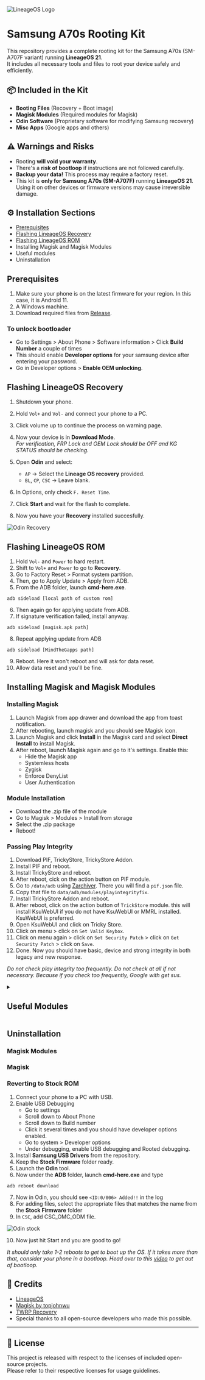 ![LineageOS Logo](./lineage.png)

# Samsung A70s Rooting Kit

This repository provides a complete rooting kit for the Samsung A70s (SM-A707F variant) running **LineageOS 21**.  
It includes all necessary tools and files to root your device safely and efficiently.

## 📦 Included in the Kit

- **Booting Files** (Recovery + Boot image)
- **Magisk Modules** (Required modules for Magisk)
- **Odin Software** (Proprietary software for modifying Samsung recovery)
- **Misc Apps** (Google apps and others)

## ⚠️ Warnings and Risks

- Rooting **will void your warranty**.
- There's a **risk of bootloop** if instructions are not followed carefully.
- **Backup your data!** This process may require a factory reset.
- This kit is **only for Samsung A70s (SM-A707F)** running **LineageOS 21**.  
  Using it on other devices or firmware versions may cause irreversible damage.

## ⚙️ Installation Sections

- [Prerequisites](https://github.com/daivik007/Rooting-A70s#prerequisites)
- [Flashing LineageOS Recovery](https://github.com/daivik007/Rooting-A70s#flashing-lineageos-recovery)
- [Flashing LineageOS ROM](https://github.com/daivik007/Rooting-A70s#flashing-lineageos-rom)
- Installing Magisk and Magisk Modules
- Useful modules
- Uninstallation

## Prerequisites

1. Make sure your phone is on the latest firmware for your region. In this case, it is Android 11.
2. A Windows machine.
3. Download required files from [Release](https://github.com/daivik007/Rooting-A70s/releases/new).

### To unlock bootloader

- Go to Settings > About Phone > Software information > Click **Build Number** a couple of times
- This should enable **Developer options** for your samsung device after entering your password.
- Go in Developer options > **Enable OEM unlocking**.

## Flashing LineageOS Recovery

1. Shutdown your phone.
2. Hold `Vol+` and `Vol-` and connect your phone to a PC.
3. Click volume up to continue the process on warning page.
4. Now your device is in **Download Mode**.  
   _For verification, FRP Lock and OEM Lock should be OFF and KG STATUS should be checking._

5. Open **Odin** and select:
   - `AP` → Select the **Lineage OS recovery** provided.
   - `BL`, `CP`, `CSC` → Leave blank.
6. In Options, only check `F. Reset Time`.
7. Click **Start** and wait for the flash to complete.
8. Now you have your **Recovery** installed succesfully.

![Odin Recovery](./Screenshot_2.png)

## Flashing LineageOS ROM

1. Hold `Vol-` and `Power` to hard restart.
2. Shift to `Vol+` and `Power` to go to **Recovery**.
3. Go to Factory Reset > Format system partition.
4. Then, go to Apply Update > Apply from ADB.
5. From the ADB folder, launch **cmd-here.exe**.

```
adb sideload [local path of custom rom]
```

6. Then again go for applying update from ADB.
7. If signature verification failed, install anyway.

```
adb sideload [magisk.apk path]
```

8. Repeat applying update from ADB

```
adb sideload [MindTheGapps path]
```

9. Reboot. Here it won't reboot and will ask for data reset.
10. Allow data reset and you'll be fine.

## Installing Magisk and Magisk Modules

### Installing Magisk

1. Launch Magisk from app drawer and download the app from toast notification.
2. After rebooting, launch magisk and you should see Magisk icon.
3. Launch Magisk and click **Install** in the Magisk card and select **Direct Install** to install Magisk.
4. After reboot, launch Magisk again and go to it's settings. Enable this:
   - Hide the Magisk app
   - Systemless hosts
   - Zygisk
   - Enforce DenyList
   - User Authentication

### Module Installation

- Download the .zip file of the module
- Go to Magisk > Modules > Install from storage
- Select the .zip package
- Reboot!

### Passing Play Integrity

1. Download PIF, TrickyStore, TrickyStore Addon.
2. Install PIF and reboot.
3. Install TrickyStore and reboot.
4. After reboot, cick on the action button on PIF module.
5. Go to `/data/adb` using [Zarchiver](https://play.google.com/store/apps/details?id=ru.zdevs.zarchiver&hl=en_IN). There you will find a `pif.json` file.
6. Copy that file to `data/adb/modules/playintegrityfix`.
7. Install TrickyStore Addon and reboot.
8. After reboot, click on the action button of `TrickStore` module. this will install KsuWebUI if you do not have KsuWebUI or MMRL installed. KsuWebUI is preferred.
9. Open KsuWebUI and click on Tricky Store.
10. Click on menu > click on `Set Valid Keybox`.
11. Click on menu again > click on `Set Security Patch` > click on `Get Security Patch` > click on `Save`.
12. Done. Now you should have basic, device and strong integrity in both legacy and new response.

_Do not check play integrity too frequently. Do not check at all if not necessary. Because if you check too frequently, Google with get sus._

<details>
<summary><h2>Useful Modules</h2></summary>

### 🔹 [PlayIntegrityFix](https://github.com/chiteroman/PlayIntegrityFix)

Files: `relative file location`  
This module tries to fix Play Integrity and SafetyNet verdicts to get a valid attestation.

### 🔹 [TrickyStore](https://github.com/5ec1cff/TrickyStore)

Files: `relative file location`  
This module is used for modifying the certificate chain generated for android key attestation.

### 🔹 [TrickyStore Addon](https://github.com/KOWX712/Tricky-Addon-Update-Target-List)

Files: `relative file location`  
This module is used for configuring Tricky Store target.txt with KSU WebUI.

### 🔹 [playcurlNEXT](https://github.com/daboynb/playcurlNEXT)

Files: `relative file location`  
This is a rewrite of Playcurl, the old version became outdated as many things have changed. Paradoxically, this is more lightweight and easier to use.

### 🔹 [LSposed_mod](https://github.com/mywalkb/LSPosed_mod)

Files: `relative file location`  
A Riru / Zygisk module trying to provide an ART hooking framework which delivers consistent APIs with the OG Xposed, leveraging LSPlant hooking framework.

</details>

## Uninstallation

### Magisk Modules

### Magisk

### Reverting to Stock ROM

1. Connect your phone to a PC with USB.
2. Enable USB Debugging
   - Go to settings
   - Scroll down to About Phone
   - Scroll down to Build number
   - Click it several times and you should have developer options enabled.
   - Go to system > Developer options
   - Under debugging, enable USB debugging and Rooted debugging.
3. Install **Samsung USB Drivers** from the repository.
4. Keep the **Stock Firmware** folder ready.
5. Launch the **Odin** tool.
6. Now under the **ADB** folder, launch **cmd-here.exe** and type

```
adb reboot download
```

7. Now in Odin, you should see `<ID:0/006> Added!!` in the log
8. For adding files, select the appropriate files that matches the name from the **Stock Firmware** folder
9. In `CSC`, add CSC_OMC_ODM file.

![Odin stock](./Screenshot_3.png)

10. Now just hit Start and you are good to go!

_It should only take 1-2 reboots to get to boot up the OS. If it takes more than that, consider your phone in a bootloop. Head over to this [video](https://www.youtube.com/watch?v=SL6IoYwI8Kg) to get out of bootloop._

## 🙏 Credits

- [LineageOS](https://lineageos.org/)
- [Magisk by topjohnwu](https://github.com/topjohnwu/Magisk)
- [TWRP Recovery](https://twrp.me/)
- Special thanks to all open-source developers who made this possible.

---

## 📜 License

This project is released with respect to the licenses of included open-source projects.  
Please refer to their respective licenses for usage guidelines.
